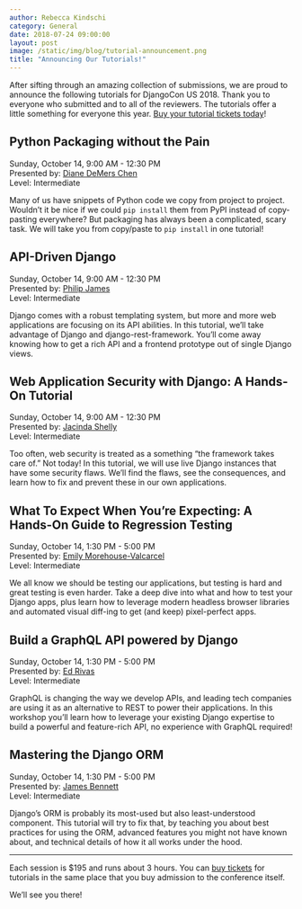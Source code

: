 ```yaml
---
author: Rebecca Kindschi
category: General
date: 2018-07-24 09:00:00
layout: post
image: /static/img/blog/tutorial-announcement.png
title: "Announcing Our Tutorials!"
---
```


After sifting through an amazing collection of submissions, we are proud to announce the following tutorials for DjangoCon US 2018. Thank you to everyone who submitted and to all of the reviewers. The tutorials offer a little something for everyone this year. [Buy your tutorial tickets today](https://ti.to/defna/djangocon-us-2018)!

## Python Packaging without the Pain
Sunday, October 14, 9:00 AM - 12:30 PM  
Presented by: [Diane DeMers Chen](http://twitter.com/purplediane88)  
Level: Intermediate

Many of us have snippets of Python code we copy from project to project. Wouldn’t it be nice if we could `pip install` them from PyPI instead of copy-pasting everywhere? But packaging has always been a complicated, scary task. We will take you from copy/paste to `pip install` in one tutorial!

## API-Driven Django
Sunday, October 14, 9:00 AM - 12:30 PM  
Presented by: [Philip James](http://twitter.com/phildini)  
Level: Intermediate  

Django comes with a robust templating system, but more and more web applications are focusing on its API abilities.
In this tutorial, we’ll take advantage of Django and django-rest-framework. You’ll come away knowing how to get a rich API and a frontend prototype out of single Django views.

## Web Application Security with Django: A Hands-On Tutorial
Sunday, October 14, 9:00 AM - 12:30 PM  
Presented by: [Jacinda Shelly](http://twitter.com/jacindashelly)  
Level: Intermediate

Too often, web security is treated as a something “the framework takes care of.” Not today! In this tutorial, we will use live Django instances that have some security flaws. We’ll find the flaws, see the consequences, and learn how to fix and prevent these in our own applications.

## What To Expect When You’re Expecting: A Hands-On Guide to Regression Testing
Sunday, October 14, 1:30 PM - 5:00 PM  
Presented by: [Emily Morehouse-Valcarcel](http://twitter.com/emilyemorehouse)  
Level: Intermediate

We all know we should be testing our applications, but testing is hard and great testing is even harder. Take a deep dive into what and how to test your Django apps, plus learn how to leverage modern headless browser libraries and automated visual diff-ing to get (and keep) pixel-perfect apps.

## Build a GraphQL API powered by Django
Sunday, October 14, 1:30 PM - 5:00 PM  
Presented by: [Ed Rivas](http://twitter.com/je92rivas)  
Level: Intermediate

GraphQL is changing the way we develop APIs, and leading tech companies are using it as an alternative to REST to power their applications. In this workshop you’ll learn how to leverage your existing Django expertise to build a powerful and feature-rich API, no experience with GraphQL required!

## Mastering the Django ORM
Sunday, October 14, 1:30 PM - 5:00 PM  
Presented by: [James Bennett](http://twitter.com/ubernostrum)  
Level: Intermediate

Django’s ORM is probably its most-used but also least-understood component. This tutorial will try to fix that, by teaching you about best practices for using the ORM, advanced features you might not have known about, and technical details of how it all works under the hood.


***

Each session is $195 and runs about 3 hours. You can [buy tickets](https://ti.to/defna/djangocon-us-2018) for tutorials in the same place that you buy admission to the conference itself.

We’ll see you there!

